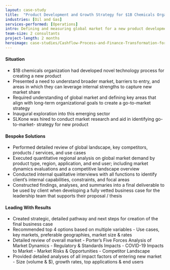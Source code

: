```yaml
---
layout: case-study
title:  "Product Development and Growth Strategy for $1B Chemicals Organization"
industries: [Oil and Gas]
services-performed: [Operations]
intro: Defining and measuring global market for a new product development in an emerging sector to support creation of business case
team-size: 2 consultants
project-length: 2 months
heroimage: case-studies/Cashflow-Process-and-Finance-Transformation-for-a-Senior-Care-Group.jpg
---
```


#### Situation
- $1B chemicals organization had developed novel technology process for creating a new product
- Presented a need to understand broader market, barriers to entry, and areas in which they can leverage internal strengths to capture new market share
- Required understanding of global market and defining key areas that align with long-term organizational goals to create a go-to-market strategy
- Inaugural exploration into this emerging sector
- SLKone was hired to conduct market research and aid in identifying go-to-market- strategy for new product 

#### Bespoke Solutions
- Performed detailed review of global landscape, key competitors, products / services, and use cases
- Executed quantitative regional analysis on global market demand by product type, region, application, and end user; including market dynamics evaluations and a competitive landscape overview
- Conducted internal qualitative interviews with all functions to identify client’s internal capabilities, constraints, and focal areas
- Constructed findings, analyses, and summaries into a final deliverable to be used by client when developing a fully vetted business case for the leadership team that supports their proposal / thesis

#### Leading With Results
- Created strategic, detailed pathway and next steps for creation of the final business case 
- Recommended top 4 options based on multiple variables
      - Use cases, key markets, preferable geographies, market size & rates
- Detailed review of overall market
      - Porter’s Five Forces Analysis of Market Dynamics
      - Regulatory & Standards Impacts
      - COVID-19 Impacts to Market
      - Market Risks & Opportunities
      - Competitor Landscape
- Provided detailed analyses of all impact factors of entering new market
      - Size (volume & $), growth rates, top applications & end users
